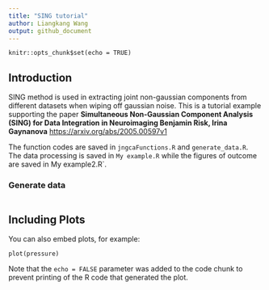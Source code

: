 ```yaml
---
title: "SING tutorial"
author: Liangkang Wang
output: github_document
---
```


```{r setup, include=FALSE}
knitr::opts_chunk$set(echo = TRUE)
```

## Introduction

SING method is used in extracting joint non-gaussian components from different datasets when wiping off gaussian noise. This is a tutorial example supporting the paper **Simultaneous Non-Gaussian Component Analysis (SING) for Data Integration in Neuroimaging Benjamin Risk, Irina Gaynanova** https://arxiv.org/abs/2005.00597v1

The function codes are saved in `jngcaFunctions.R` and `generate_data.R`.
The data processing is saved in `My example.R` while the figures of outcome are saved in My example2.R`.

### Generate data



```{r cars}

```

## Including Plots

You can also embed plots, for example:

```{r pressure, echo=FALSE}
plot(pressure)
```

Note that the `echo = FALSE` parameter was added to the code chunk to prevent printing of the R code that generated the plot.
